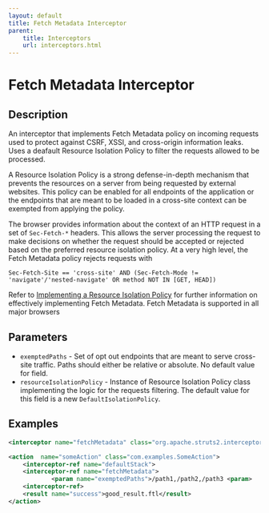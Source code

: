 ```yaml
---
layout: default
title: Fetch Metadata Interceptor
parent:
    title: Interceptors
    url: interceptors.html
---
```


# Fetch Metadata Interceptor

## Description

An interceptor that implements Fetch Metadata policy on incoming requests used to protect against CSRF, XSSI, and cross-origin information leaks. Uses a deafault Resource Isolation Policy to filter the requests allowed to be processed.

A Resource Isolation Policy is a strong defense-in-depth mechanism that prevents the resources on a server from being requested by external websites. This policy can be enabled for all endpoints of the application or the endpoints that are meant to be loaded in a cross-site context can be exempted from applying the policy.

The browser provides information about the context of an HTTP request in a set of `Sec-Fetch-*` headers. This allows the server processing the request to make decisions on whether the request should be accepted or rejected based on the preferred resource isolation policy. At a very high level, the Fetch Metadata policy rejects requests with

```
Sec-Fetch-Site == 'cross-site' AND (Sec-Fetch-Mode != 'navigate'/'nested-navigate' OR method NOT IN [GET, HEAD])
```

Refer to [Implementing a Resource Isolation Policy](https://web.dev/fetch-metadata/#implementing-a-resource-isolation-policy) for further information on effectively implementing Fetch Metadata.
Fetch Metadata is supported in all major browsers

## Parameters

- `exemptedPaths` - Set of opt out endpoints that are meant to serve cross-site traffic. Paths should either be relative or absolute. No default value for field.
- `resourceIsolationPolicy` - Instance of Resource Isolation Policy class implementing the logic for the requests filtering. The default value for this field is a new `DefaultIsolationPolicy`.

## Examples

```xml
<interceptor name="fetchMetadata" class="org.apache.struts2.interceptor.FetchMetadataInterceptor"/>

<action  name="someAction" class="com.examples.SomeAction">
    <interceptor-ref name="defaultStack">
    <interceptor-ref name="fetchMetadata">
            <param name="exemptedPaths">/path1,/path2,/path3 <param>
    <interceptor-ref>
    <result name="success">good_result.ftl</result>
</action>
```
